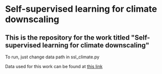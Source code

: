 # Self-supervised learning for climate downscaling
## This is the repository for the work titled "Self-supervised learning for climate downscaling"

To run, just change data path in ssl_climate.py

Data used for this work can be found at [this link](https://climatedata.ibs.re.kr/data/cesm-hires)
